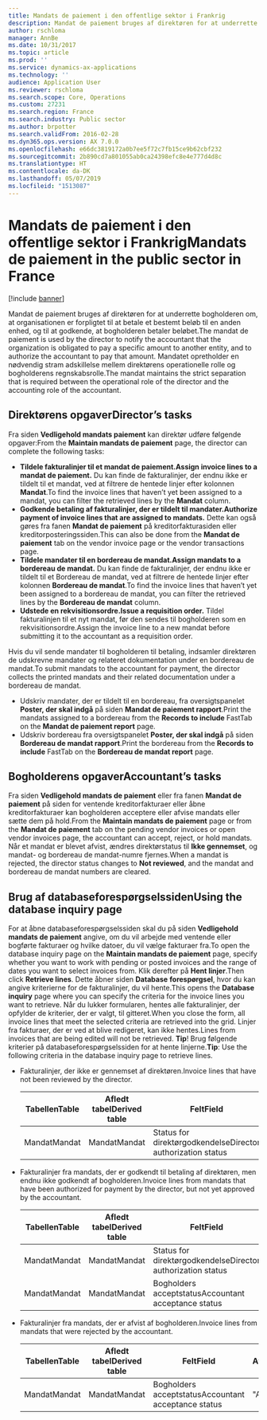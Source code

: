 ```yaml
---
title: Mandats de paiement i den offentlige sektor i Frankrig
description: Mandat de paiement bruges af direktøren for at underrette bogholderen om, at organisationen er forpligtet til at betale et bestemt beløb til en anden enhed, og til at godkende, at bogholderen betaler beløbet. Mandatet opretholder en nødvendig stram adskillelse mellem direktørens operationelle rolle og bogholderens regnskabsrolle.
author: rschloma
manager: AnnBe
ms.date: 10/31/2017
ms.topic: article
ms.prod: ''
ms.service: dynamics-ax-applications
ms.technology: ''
audience: Application User
ms.reviewer: rschloma
ms.search.scope: Core, Operations
ms.custom: 27231
ms.search.region: France
ms.search.industry: Public sector
ms.author: brpotter
ms.search.validFrom: 2016-02-28
ms.dyn365.ops.version: AX 7.0.0
ms.openlocfilehash: e66dc3819172a0b7ee5f72c7fb15ce9b62cbf232
ms.sourcegitcommit: 2b890cd7a801055ab0ca24398efc8e4e777d4d8c
ms.translationtype: HT
ms.contentlocale: da-DK
ms.lasthandoff: 05/07/2019
ms.locfileid: "1513087"
---
```

# <a name="mandats-de-paiement-in-the-public-sector-in-france"></a><span data-ttu-id="ded13-104">Mandats de paiement i den offentlige sektor i Frankrig</span><span class="sxs-lookup"><span data-stu-id="ded13-104">Mandats de paiement in the public sector in France</span></span>

[!include [banner](../includes/banner.md)]

<span data-ttu-id="ded13-105">Mandat de paiement bruges af direktøren for at underrette bogholderen om, at organisationen er forpligtet til at betale et bestemt beløb til en anden enhed, og til at godkende, at bogholderen betaler beløbet.</span><span class="sxs-lookup"><span data-stu-id="ded13-105">The mandat de paiement is used by the director to notify the accountant that the organization is obligated to pay a specific amount to another entity, and to authorize the accountant to pay that amount.</span></span> <span data-ttu-id="ded13-106">Mandatet opretholder en nødvendig stram adskillelse mellem direktørens operationelle rolle og bogholderens regnskabsrolle.</span><span class="sxs-lookup"><span data-stu-id="ded13-106">The mandat maintains the strict separation that is required between the operational role of the director and the accounting role of the accountant.</span></span>

<a name="directors-tasks"></a><span data-ttu-id="ded13-107">Direktørens opgaver</span><span class="sxs-lookup"><span data-stu-id="ded13-107">Director’s tasks</span></span>
----------------

<span data-ttu-id="ded13-108">Fra siden **Vedligehold mandats paiement** kan direktør udføre følgende opgaver:</span><span class="sxs-lookup"><span data-stu-id="ded13-108">From the **Maintain mandats de paiement** page, the director can complete the following tasks:</span></span>

-   <span data-ttu-id="ded13-109">**Tildele fakturalinjer til et mandat de paiement.**</span><span class="sxs-lookup"><span data-stu-id="ded13-109">**Assign invoice lines to a mandat de paiement.**</span></span> <span data-ttu-id="ded13-110">Du kan finde de fakturalinjer, der endnu ikke er tildelt til et mandat, ved at filtrere de hentede linjer efter kolonnen **Mandat**.</span><span class="sxs-lookup"><span data-stu-id="ded13-110">To find the invoice lines that haven’t yet been assigned to a mandat, you can filter the retrieved lines by the **Mandat** column.</span></span>
-   <span data-ttu-id="ded13-111">**Godkende betaling af fakturalinjer, der er tildelt til mandater.**</span><span class="sxs-lookup"><span data-stu-id="ded13-111">**Authorize payment of invoice lines that are assigned to mandats.**</span></span> <span data-ttu-id="ded13-112">Dette kan også gøres fra fanen **Mandat de paiement** på kreditorfakturasiden eller kreditorposteringssiden.</span><span class="sxs-lookup"><span data-stu-id="ded13-112">This can also be done from the **Mandat de paiement** tab on the vendor invoice page or the vendor transactions page.</span></span>
-   <span data-ttu-id="ded13-113">**Tildele mandater til en bordereau de mandat.**</span><span class="sxs-lookup"><span data-stu-id="ded13-113">**Assign mandats to a bordereau de mandat.**</span></span> <span data-ttu-id="ded13-114">Du kan finde de fakturalinjer, der endnu ikke er tildelt til et Bordereau de mandat, ved at filtrere de hentede linjer efter kolonnen **Bordereau de mandat**.</span><span class="sxs-lookup"><span data-stu-id="ded13-114">To find the invoice lines that haven’t yet been assigned to a bordereau de mandat, you can filter the retrieved lines by the **Bordereau de mandat** column.</span></span>
-   <span data-ttu-id="ded13-115">**Udstede en rekvisitionsordre.**</span><span class="sxs-lookup"><span data-stu-id="ded13-115">**Issue a requisition order.**</span></span> <span data-ttu-id="ded13-116">Tildel fakturalinjen til et nyt mandat, før den sendes til bogholderen som en rekvisitionsordre.</span><span class="sxs-lookup"><span data-stu-id="ded13-116">Assign the invoice line to a new mandat before submitting it to the accountant as a requisition order.</span></span>

<span data-ttu-id="ded13-117">Hvis du vil sende mandater til bogholderen til betaling, indsamler direktøren de udskrevne mandater og relateret dokumentation under en bordereau de mandat.</span><span class="sxs-lookup"><span data-stu-id="ded13-117">To submit mandats to the accountant for payment, the director collects the printed mandats and their related documentation under a bordereau de mandat.</span></span>

-   <span data-ttu-id="ded13-118">Udskriv mandater, der er tildelt til en bordereau, fra oversigtspanelet **Poster, der skal indgå** på siden **Mandat de paiement rapport**.</span><span class="sxs-lookup"><span data-stu-id="ded13-118">Print the mandats assigned to a bordereau from the **Records to include** FastTab on the **Mandat de paiement report** page.</span></span>
-   <span data-ttu-id="ded13-119">Udskriv bordereau fra oversigtspanelet **Poster, der skal indgå** på siden **Bordereau de mandat rapport**.</span><span class="sxs-lookup"><span data-stu-id="ded13-119">Print the bordereau from the **Records to include** FastTab on the **Bordereau de mandat report** page.</span></span>

## <a name="accountants-tasks"></a><span data-ttu-id="ded13-120">Bogholderens opgaver</span><span class="sxs-lookup"><span data-stu-id="ded13-120">Accountant’s tasks</span></span>
<span data-ttu-id="ded13-121">Fra siden **Vedligehold mandats de paiement** eller fra fanen **Mandat de paiement** på siden for ventende kreditorfakturaer eller åbne kreditorfakturaer kan bogholderen acceptere eller afvise mandats eller sætte dem på hold.</span><span class="sxs-lookup"><span data-stu-id="ded13-121">From the **Maintain mandats de paiement** page or from the **Mandat de paiement** tab on the pending vendor invoices or open vendor invoices page, the accountant can accept, reject, or hold mandats.</span></span> <span data-ttu-id="ded13-122">Når et mandat er blevet afvist, ændres direktørstatus til **Ikke gennemset**, og mandat- og bordereau de mandat-numre fjernes.</span><span class="sxs-lookup"><span data-stu-id="ded13-122">When a mandat is rejected, the director status changes to **Not reviewed**, and the mandat and bordereau de mandat numbers are cleared.</span></span>

## <a name="using-the-database-inquiry-page"></a><span data-ttu-id="ded13-123">Brug af databaseforespørgselssiden</span><span class="sxs-lookup"><span data-stu-id="ded13-123">Using the database inquiry page</span></span>
<span data-ttu-id="ded13-124">For at åbne databaseforespørgselssiden skal du på siden **Vedligehold mandats de paiement** angive, om du vil arbejde med ventende eller bogførte fakturaer og hvilke datoer, du vil vælge fakturaer fra.</span><span class="sxs-lookup"><span data-stu-id="ded13-124">To open the database inquiry page on the **Maintain mandats de paiement** page, specify whether you want to work with pending or posted invoices and the range of dates you want to select invoices from.</span></span> <span data-ttu-id="ded13-125">Klik derefter på **Hent linjer**.</span><span class="sxs-lookup"><span data-stu-id="ded13-125">Then click **Retrieve lines**.</span></span> <span data-ttu-id="ded13-126">Dette åbner siden **Database** **forespørgsel**, hvor du kan angive kriterierne for de fakturalinjer, du vil hente.</span><span class="sxs-lookup"><span data-stu-id="ded13-126">This opens the **Database** **inquiry** page where you can specify the criteria for the invoice lines you want to retrieve.</span></span> <span data-ttu-id="ded13-127">Når du lukker formularen, hentes alle fakturalinjer, der opfylder de kriterier, der er valgt, til gitteret.</span><span class="sxs-lookup"><span data-stu-id="ded13-127">When you close the form, all invoice lines that meet the selected criteria are retrieved into the grid.</span></span> <span data-ttu-id="ded13-128">Linjer fra fakturaer, der er ved at blive redigeret, kan ikke hentes.</span><span class="sxs-lookup"><span data-stu-id="ded13-128">Lines from invoices that are being edited will not be retrieved.</span></span> <span data-ttu-id="ded13-129">**Tip**! Brug følgende kriterier på databaseforespørgselssiden for at hente linjerne.</span><span class="sxs-lookup"><span data-stu-id="ded13-129">**Tip**:  Use the following criteria in the database inquiry page to retrieve lines.</span></span>

- <span data-ttu-id="ded13-130">Fakturalinjer, der ikke er gennemset af direktøren.</span><span class="sxs-lookup"><span data-stu-id="ded13-130">Invoice lines that have not been reviewed by the director.</span></span>

  | <span data-ttu-id="ded13-131">Tabellen</span><span class="sxs-lookup"><span data-stu-id="ded13-131">Table</span></span>  | <span data-ttu-id="ded13-132">Afledt tabel</span><span class="sxs-lookup"><span data-stu-id="ded13-132">Derived table</span></span> |             <span data-ttu-id="ded13-133">Felt</span><span class="sxs-lookup"><span data-stu-id="ded13-133">Field</span></span>             |    <span data-ttu-id="ded13-134">Afgrænsning</span><span class="sxs-lookup"><span data-stu-id="ded13-134">Criteria</span></span>    |
  |--------|---------------|-------------------------------|----------------|
  | <span data-ttu-id="ded13-135">Mandat</span><span class="sxs-lookup"><span data-stu-id="ded13-135">Mandat</span></span> |    <span data-ttu-id="ded13-136">Mandat</span><span class="sxs-lookup"><span data-stu-id="ded13-136">Mandat</span></span>     | <span data-ttu-id="ded13-137">Status for direktørgodkendelse</span><span class="sxs-lookup"><span data-stu-id="ded13-137">Director authorization status</span></span> | <span data-ttu-id="ded13-138">"Ikke gennemset"</span><span class="sxs-lookup"><span data-stu-id="ded13-138">"Not reviewed"</span></span> |


- <span data-ttu-id="ded13-139">Fakturalinjer fra mandats, der er godkendt til betaling af direktøren, men endnu ikke godkendt af bogholderen.</span><span class="sxs-lookup"><span data-stu-id="ded13-139">Invoice lines from mandats that have been authorized for payment by the director, but not yet approved by the accountant.</span></span>

  | <span data-ttu-id="ded13-140">Tabellen</span><span class="sxs-lookup"><span data-stu-id="ded13-140">Table</span></span>  | <span data-ttu-id="ded13-141">Afledt tabel</span><span class="sxs-lookup"><span data-stu-id="ded13-141">Derived table</span></span> |             <span data-ttu-id="ded13-142">Felt</span><span class="sxs-lookup"><span data-stu-id="ded13-142">Field</span></span>             |    <span data-ttu-id="ded13-143">Afgrænsning</span><span class="sxs-lookup"><span data-stu-id="ded13-143">Criteria</span></span>    |
  |--------|---------------|-------------------------------|----------------|
  | <span data-ttu-id="ded13-144">Mandat</span><span class="sxs-lookup"><span data-stu-id="ded13-144">Mandat</span></span> |    <span data-ttu-id="ded13-145">Mandat</span><span class="sxs-lookup"><span data-stu-id="ded13-145">Mandat</span></span>     | <span data-ttu-id="ded13-146">Status for direktørgodkendelse</span><span class="sxs-lookup"><span data-stu-id="ded13-146">Director authorization status</span></span> |  <span data-ttu-id="ded13-147">"Godkendt"</span><span class="sxs-lookup"><span data-stu-id="ded13-147">"Authorized"</span></span>  |
  | <span data-ttu-id="ded13-148">Mandat</span><span class="sxs-lookup"><span data-stu-id="ded13-148">Mandat</span></span> |    <span data-ttu-id="ded13-149">Mandat</span><span class="sxs-lookup"><span data-stu-id="ded13-149">Mandat</span></span>     | <span data-ttu-id="ded13-150">Bogholders acceptstatus</span><span class="sxs-lookup"><span data-stu-id="ded13-150">Accountant acceptance status</span></span>  | <span data-ttu-id="ded13-151">"Ikke gennemset"</span><span class="sxs-lookup"><span data-stu-id="ded13-151">"Not reviewed"</span></span> |


- <span data-ttu-id="ded13-152">Fakturalinjer fra mandats, der er afvist af bogholderen.</span><span class="sxs-lookup"><span data-stu-id="ded13-152">Invoice lines from mandats that were rejected by the accountant.</span></span>

  | <span data-ttu-id="ded13-153">Tabellen</span><span class="sxs-lookup"><span data-stu-id="ded13-153">Table</span></span>  | <span data-ttu-id="ded13-154">Afledt tabel</span><span class="sxs-lookup"><span data-stu-id="ded13-154">Derived table</span></span> | <span data-ttu-id="ded13-155">Felt</span><span class="sxs-lookup"><span data-stu-id="ded13-155">Field</span></span>                        | <span data-ttu-id="ded13-156">Afgrænsning</span><span class="sxs-lookup"><span data-stu-id="ded13-156">Criteria</span></span>   |
  |--------|---------------|------------------------------|------------|
  | <span data-ttu-id="ded13-157">Mandat</span><span class="sxs-lookup"><span data-stu-id="ded13-157">Mandat</span></span> | <span data-ttu-id="ded13-158">Mandat</span><span class="sxs-lookup"><span data-stu-id="ded13-158">Mandat</span></span>        | <span data-ttu-id="ded13-159">Bogholders acceptstatus</span><span class="sxs-lookup"><span data-stu-id="ded13-159">Accountant acceptance status</span></span> | <span data-ttu-id="ded13-160">"Afvist"</span><span class="sxs-lookup"><span data-stu-id="ded13-160">"Rejected"</span></span> |





